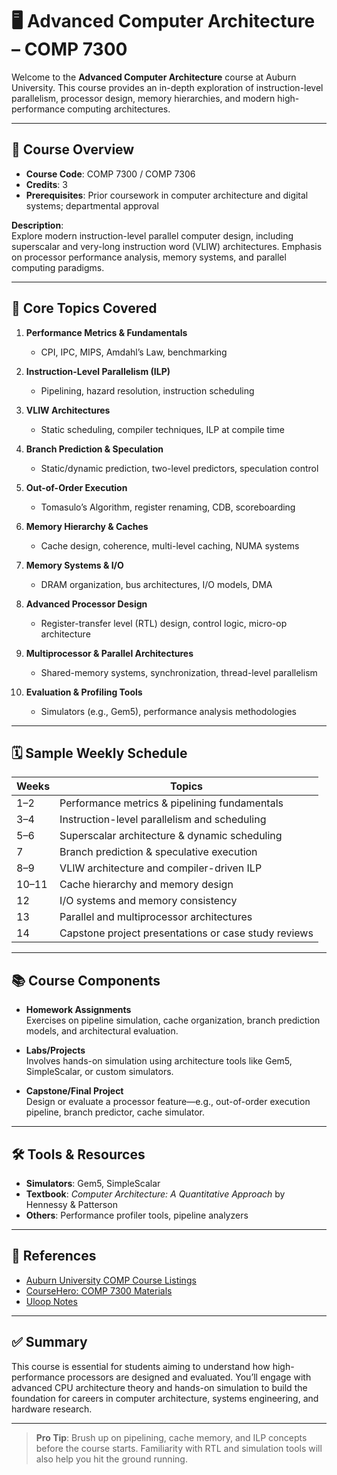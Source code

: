 # 🖥️ Advanced Computer Architecture – COMP 7300

Welcome to the **Advanced Computer Architecture** course at Auburn University. This course provides an in-depth exploration of instruction-level parallelism, processor design, memory hierarchies, and modern high-performance computing architectures.

---

## 📘 Course Overview

- **Course Code**: COMP 7300 / COMP 7306
- **Credits**: 3
- **Prerequisites**: Prior coursework in computer architecture and digital systems; departmental approval

**Description**:  
Explore modern instruction-level parallel computer design, including superscalar and very-long instruction word (VLIW) architectures. Emphasis on processor performance analysis, memory systems, and parallel computing paradigms.

---

## 🧠 Core Topics Covered

1. **Performance Metrics & Fundamentals**
   - CPI, IPC, MIPS, Amdahl’s Law, benchmarking

2. **Instruction-Level Parallelism (ILP)**
   - Pipelining, hazard resolution, instruction scheduling

3. **VLIW Architectures**
   - Static scheduling, compiler techniques, ILP at compile time

4. **Branch Prediction & Speculation**
   - Static/dynamic prediction, two-level predictors, speculation control

5. **Out-of-Order Execution**
   - Tomasulo’s Algorithm, register renaming, CDB, scoreboarding

6. **Memory Hierarchy & Caches**
   - Cache design, coherence, multi-level caching, NUMA systems

7. **Memory Systems & I/O**
   - DRAM organization, bus architectures, I/O models, DMA

8. **Advanced Processor Design**
   - Register-transfer level (RTL) design, control logic, micro-op architecture

9. **Multiprocessor & Parallel Architectures**
   - Shared-memory systems, synchronization, thread-level parallelism

10. **Evaluation & Profiling Tools**
    - Simulators (e.g., Gem5), performance analysis methodologies

---

## 🗓 Sample Weekly Schedule

| **Weeks** | **Topics**                                            |
|-----------|--------------------------------------------------------|
| 1–2       | Performance metrics & pipelining fundamentals          |
| 3–4       | Instruction-level parallelism and scheduling           |
| 5–6       | Superscalar architecture & dynamic scheduling          |
| 7         | Branch prediction & speculative execution              |
| 8–9       | VLIW architecture and compiler-driven ILP              |
| 10–11     | Cache hierarchy and memory design                      |
| 12        | I/O systems and memory consistency                     |
| 13        | Parallel and multiprocessor architectures              |
| 14        | Capstone project presentations or case study reviews   |

---

## 📚 Course Components

- **Homework Assignments**  
  Exercises on pipeline simulation, cache organization, branch prediction models, and architectural evaluation.

- **Labs/Projects**  
  Involves hands-on simulation using architecture tools like Gem5, SimpleScalar, or custom simulators.

- **Capstone/Final Project**  
  Design or evaluate a processor feature—e.g., out-of-order execution pipeline, branch predictor, cache simulator.

---

## 🛠 Tools & Resources

- **Simulators**: Gem5, SimpleScalar
- **Textbook**: *Computer Architecture: A Quantitative Approach* by Hennessy & Patterson
- **Others**: Performance profiler tools, pipeline analyzers

---

## 📎 References

- [Auburn University COMP Course Listings](https://bulletin.auburn.edu/coursesofinstruction/comp/)
- [CourseHero: COMP 7300 Materials](https://www.coursehero.com/sitemap/schools/116-Auburn-University/courses/6535801-COMP7300/)
- [Uloop Notes](https://auburn.uloop.com/course-notes/6644-COMP/6535801-COMP-7300-Computer-Architecture)

---

## ✅ Summary

This course is essential for students aiming to understand how high-performance processors are designed and evaluated. You’ll engage with advanced CPU architecture theory and hands-on simulation to build the foundation for careers in computer architecture, systems engineering, and hardware research.

---

> **Pro Tip**: Brush up on pipelining, cache memory, and ILP concepts before the course starts. Familiarity with RTL and simulation tools will also help you hit the ground running.
